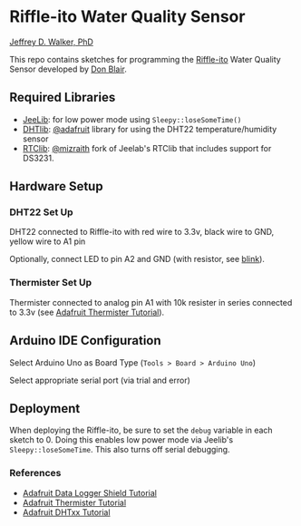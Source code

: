 Riffle-ito Water Quality Sensor
=======================

[Jeffrey D. Walker, PhD](http://walkerjeff.com)

This repo contains sketches for programming the 
[Riffle-ito](https://github.com/p-v-o-s/riffle-ito) Water Quality Sensor 
developed by [Don Blair](https://github.com/p-v-o-s).

## Required Libraries

- [JeeLib](https://github.com/jcw/jeelib): for low power mode using `Sleepy::loseSomeTime()`
- [DHTlib](https://github.com/adafruit/DHT-sensor-library): [@adafruit](https://github.com/adafruit) library for using the DHT22 temperature/humidity sensor
- [RTClib](https://github.com/mizraith/RTClib): [@mizraith](https://github.com/mizraith) fork of Jeelab's RTClib that includes support for DS3231.

## Hardware Setup

### DHT22 Set Up

DHT22 connected to Riffle-ito with red wire to 3.3v, black wire to GND, yellow wire to A1 pin

Optionally, connect LED to pin A2 and GND (with resistor, see [blink](http://arduino.cc/en/tutorial/blink)).

### Thermister Set Up

Thermister connected to analog pin A1 with 10k resister in series connected to 3.3v (see [Adafruit Thermister Tutorial](https://learn.adafruit.com/thermistor/overview)).

## Arduino IDE Configuration

Select Arduino Uno as Board Type (`Tools > Board > Arduino Uno`)

Select appropriate serial port (via trial and error)

## Deployment

When deploying the Riffle-ito, be sure to set the `debug` variable in each sketch to 0. Doing this enables low power mode via Jeelib's `Sleepy::loseSomeTime`. This also turns off serial debugging.

### References

- [Adafruit Data Logger Shield Tutorial](https://learn.adafruit.com/adafruit-data-logger-shield/overview)
- [Adafruit Thermister Tutorial](https://learn.adafruit.com/thermistor/overview)
- [Adafruit DHTxx Tutorial](https://learn.adafruit.com/thermistor/overview)